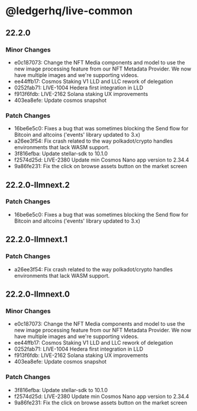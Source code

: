 # @ledgerhq/live-common

## 22.2.0

### Minor Changes

- e0c187073: Change the NFT Media components and model to use the new image processing feature from our NFT Metadata Provider. We now have multiple images and we're supporting videos.
- ee44ffb17: Cosmos Staking V1 LLD and LLC rework of delegation
- 0252fab71: LIVE-1004 Hedera first integration in LLD
- f913f6fdb: LIVE-2162 Solana staking UX improvements
- 403ea8efe: Update cosmos snapshot

### Patch Changes

- 16be6e5c0: Fixes a bug that was sometimes blocking the Send flow for Bitcoin and altcoins ('events' library updated to 3.x)
- a26ee3f54: Fix crash related to the way polkadot/crypto handles environments that lack WASM support.
- 3f816efba: Update stellar-sdk to 10.1.0
- f2574d25d: LIVE-2380 Update min Cosmos Nano app version to 2.34.4
- 9a86fe231: Fix the click on browse assets button on the market screen

## 22.2.0-llmnext.2

### Patch Changes

- 16be6e5c0: Fixes a bug that was sometimes blocking the Send flow for Bitcoin and altcoins ('events' library updated to 3.x)

## 22.2.0-llmnext.1

### Patch Changes

- a26ee3f54: Fix crash related to the way polkadot/crypto handles environments that lack WASM support.

## 22.2.0-llmnext.0

### Minor Changes

- e0c187073: Change the NFT Media components and model to use the new image processing feature from our NFT Metadata Provider. We now have multiple images and we're supporting videos.
- ee44ffb17: Cosmos Staking V1 LLD and LLC rework of delegation
- 0252fab71: LIVE-1004 Hedera first integration in LLD
- f913f6fdb: LIVE-2162 Solana staking UX improvements
- 403ea8efe: Update cosmos snapshot

### Patch Changes

- 3f816efba: Update stellar-sdk to 10.1.0
- f2574d25d: LIVE-2380 Update min Cosmos Nano app version to 2.34.4
- 9a86fe231: Fix the click on browse assets button on the market screen
